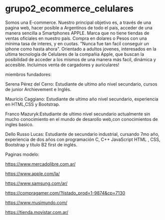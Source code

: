 # grupo2_ecommerce_celulares

Somos una E-commerce. Nuestro principal objetivo es, a través de una pagina web, hacer posíble a Argentínos de todo el país, acceder de una manera sencilla a Smartphones APPLE. Marca que no tiene tiendas de ventas oficiales en nuestro país. 
Compra en dolares o Pesos con una mínima tasa de interes, y en cuotas.
"Nunca fue tan facil conseguir un iphone como hasta ahora".
Orientado a adultos jovenes, interesados en la ultima tecnología de Celulares de la compañia Apple, que buscan la posibilidad de acceder a los mismos de una manera más facil, dinámica y accesible.
Incluimos venta de cargadores y auriculares!

miembros fundadores:

Serena Pérez del Cerro: Estudiante de ultimo año nivel secundario, cursos de junior Archievement e Inglés.

Mauricio Caggiano: Estudiante de ultimo año nivel secundario, experiencia en HTML,CSS y Bootstrap.

Franco Mazuryk:Estudiante de ultimo nivel secundario actualmente sin mucho conocimiento en el mundo de desarollo web,con conocimientos de ingles basico.

Dello Russo Lucas: Estudiante de secundario industrial, cursando 7mo año, experiencia de dos años con programación C, C++ JavaScript HTML , CSS, Bootstrap y título B2 first de inglés.

Paginas modelo:

https://www.mercadolibre.com.ar/

https://www.apple.com/la/

https://www.samsung.com/ar/

https://compragamer.com/?listado_prod=1-9874&cp=7130

https://www.musimundo.com/

https://tienda.movistar.com.ar/
